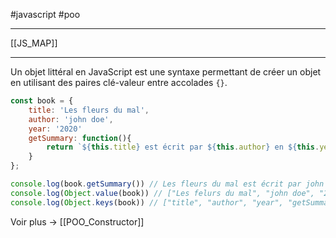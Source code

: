 #javascript #poo
___
[[JS_MAP]]
___
Un objet littéral en JavaScript est une syntaxe permettant de créer un objet en utilisant des paires clé-valeur entre accolades `{}`.

```js
const book = {
	title: 'Les fleurs du mal',
	author: 'john doe',
	year: '2020'
	getSummary: function(){
		return `${this.title} est écrit par ${this.author} en ${this.year}`;
	}
};

console.log(book.getSummary()) // Les fleurs du mal est écrit par john doe en 2020
console.log(Object.value(book)) // ["Les felurs du mal", "john doe", "2020"]
console.log(Object.keys(book)) // ["title", "author", "year", "getSummary"]
```
 Voir plus -> [[POO_Constructor]]
 